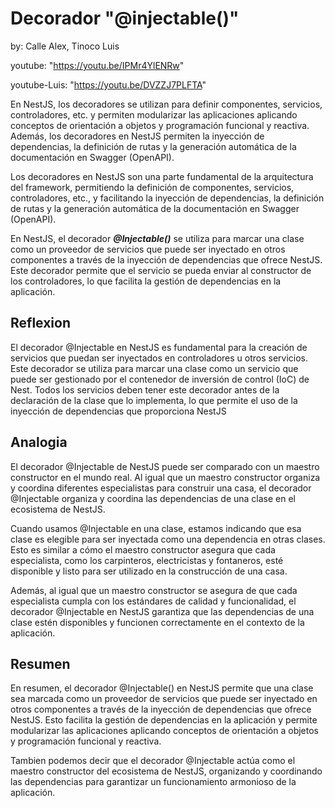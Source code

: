# Decorador "@injectable()"

by: Calle Alex, Tinoco Luis

youtube: "<https://youtu.be/IPMr4YlENRw>"

youtube-Luis: "<https://youtu.be/DVZZJ7PLFTA>"

En NestJS, los decoradores se utilizan para definir componentes, servicios, controladores, etc. y permiten modularizar las aplicaciones aplicando conceptos de orientación a objetos y programación funcional y reactiva. Además, los decoradores en NestJS permiten la inyección de dependencias, la definición de rutas y la generación automática de la documentación en Swagger (OpenAPI).

Los decoradores en NestJS son una parte fundamental de la arquitectura del framework, permitiendo la definición de componentes, servicios, controladores, etc., y facilitando la inyección de dependencias, la definición de rutas y la generación automática de la documentación en Swagger (OpenAPI).

En NestJS, el decorador ***@Injectable()*** se utiliza para marcar una clase como un proveedor de servicios que puede ser inyectado en otros componentes a través de la inyección de dependencias que ofrece NestJS. Este decorador permite que el servicio se pueda enviar al constructor de los controladores, lo que facilita la gestión de dependencias en la aplicación.

## Reflexion

El decorador @Injectable en NestJS es fundamental para la creación de servicios que puedan ser inyectados en controladores u otros servicios. Este decorador se utiliza para marcar una clase como un servicio que puede ser gestionado por el contenedor de inversión de control (IoC) de Nest. Todos los servicios deben tener este decorador antes de la declaración de la clase que lo implementa, lo que permite el uso de la inyección de dependencias que proporciona NestJS

## Analogia

El decorador @Injectable de NestJS puede ser comparado con un maestro constructor en el mundo real. Al igual que un maestro constructor organiza y coordina diferentes especialistas para construir una casa, el decorador @Injectable organiza y coordina las dependencias de una clase en el ecosistema de NestJS.

Cuando usamos @Injectable en una clase, estamos indicando que esa clase es elegible para ser inyectada como una dependencia en otras clases. Esto es similar a cómo el maestro constructor asegura que cada especialista, como los carpinteros, electricistas y fontaneros, esté disponible y listo para ser utilizado en la construcción de una casa.

Además, al igual que un maestro constructor se asegura de que cada especialista cumpla con los estándares de calidad y funcionalidad, el decorador @Injectable en NestJS garantiza que las dependencias de una clase estén disponibles y funcionen correctamente en el contexto de la aplicación.

## Resumen

En resumen, el decorador @Injectable() en NestJS permite que una clase sea marcada como un proveedor de servicios que puede ser inyectado en otros componentes a través de la inyección de dependencias que ofrece NestJS. Esto facilita la gestión de dependencias en la aplicación y permite modularizar las aplicaciones aplicando conceptos de orientación a objetos y programación funcional y reactiva.

Tambien podemos decir que el decorador @Injectable actúa como el maestro constructor del ecosistema de NestJS, organizando y coordinando las dependencias para garantizar un funcionamiento armonioso de la aplicación.

